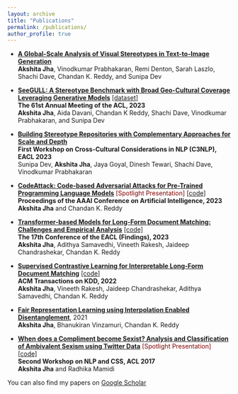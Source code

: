 ```yaml
---
layout: archive
title: "Publications"
permalink: /publications/
author_profile: true
---
```


- **[A Global-Scale Analysis of Visual Stereotypes in Text-to-Image Generation](https://arxiv.org/abs/2401.06310)** <br/>
**Akshita Jha**, Vinodkumar Prabhakaran, Remi Denton, Sarah Laszlo, Shachi Dave, Chandan K. Reddy, and Sunipa Dev
  
 - **[SeeGULL: A Stereotype Benchmark with Broad Geo-Cultural Coverage Leveraging Generative Models](https://arxiv.org/pdf/2305.11840.pdf)** [[dataset]](https://github.com/google-research-datasets/seegull) <br/>
**The 61st Annual Meeting of the ACL, 2023** <br/>
**Akshita Jha**, Aida Davani, Chandan K Reddy, Shachi Dave, Vinodkumar Prabhakaran,  and Sunipa Dev

- **[Building Stereotype Repositories with Complementary Approaches for Scale and Depth](https://aclanthology.org/2023.c3nlp-1.9.pdf)** <br/>
**First Workshop on Cross-Cultural Considerations in NLP (C3NLP), EACL 2023** <br/>
Sunipa Dev, **Akshita Jha**, Jaya Goyal, Dinesh Tewari, Shachi Dave, Vinodkumar Prabhakaran

- **[CodeAttack: Code-based Adversarial Attacks for Pre-Trained Programming Language Models](https://arxiv.org/pdf/2206.00052.pdf)** <span style="color:maroon">[Spotlight Presentation]</span> [[code]](https://github.com/reddy-lab-code-research/CodeAttack) <br/>
**Proceedings of the AAAI Conference on Artificial Intelligence, 2023** <br/>
**Akshita Jha** and Chandan K. Reddy

- **[Transformer-based Models for Long-Form Document Matching: Challenges and Empirical Analysis](https://arxiv.org/abs/2302.03765)** [[code]](https://github.com/AkshitaJha/SimpleModelsforLongDocumentMatching) <br/>
**The 17th Conference of the EACL (Findings), 2023** <br/>
**Akshita Jha**, Adithya Samavedhi, Vineeth Rakesh, Jaideep Chandrashekar, Chandan K. Reddy

- **[Supervised Contrastive Learning for Interpretable Long-Form Document Matching](https://arxiv.org/pdf/2108.09190.pdf)** [[code]](https://github.com/InterDigitalInc/CoLDE) <br/>
**ACM Transactions on KDD, 2022** <br/>
**Akshita Jha**, Vineeth Rakesh, Jaideep Chandrashekar, Adithya Samavedhi, Chandan K. Reddy

- **[Fair Representation Learning using Interpolation Enabled Disentanglement](https://arxiv.org/pdf/2108.00295.pdf)**, 2021 <br/>
**Akshita Jha**, Bhanukiran Vinzamuri, Chandan K. Reddy

- **[When does a Compliment become Sexist? Analysis and Classification of Ambivalent Sexism using Twitter Data](https://aclanthology.org/W17-2902.pdf)** <span style="color:maroon">[Spotlight Presentation]</span> [[code]](https://github.com/AkshitaJha/NLP_CSS_2017) <br/>
**Second Workshop on NLP and CSS, ACL 2017** <br/>
**Akshita Jha** and Radhika Mamidi

You can also find my papers on [Google Scholar](https://scholar.google.com/citations?user=F_ogj6EAAAAJ&hl=en&oi=ao) 

<!-- {% include base_path %}

{% for post in site.publications reversed %}
  {% include archive-single.html %}
{% endfor %}
 -->
